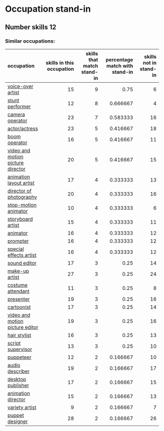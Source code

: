 # Occupation stand-in
## Number skills 12
### Similar occupations:
| occupation                                                                |   skills in this occupation |   skills that match stand-in |   percentage match with stand-in |   skills not in stand-in |
|:--------------------------------------------------------------------------|----------------------------:|-----------------------------:|---------------------------------:|-------------------------:|
| [voice-over artist](voice-over_artist.md)                                 |                          15 |                            9 |                         0.75     |                        6 |
| [stunt performer](stunt_performer.md)                                     |                          12 |                            8 |                         0.666667 |                        4 |
| [camera operator](camera_operator.md)                                     |                          23 |                            7 |                         0.583333 |                       16 |
| [actor/actress](actor-actress.md)                                         |                          23 |                            5 |                         0.416667 |                       18 |
| [boom operator](boom_operator.md)                                         |                          16 |                            5 |                         0.416667 |                       11 |
| [video and motion picture director](video_and_motion_picture_director.md) |                          20 |                            5 |                         0.416667 |                       15 |
| [animation layout artist](animation_layout_artist.md)                     |                          17 |                            4 |                         0.333333 |                       13 |
| [director of photography](director_of_photography.md)                     |                          20 |                            4 |                         0.333333 |                       16 |
| [stop-motion animator](stop-motion_animator.md)                           |                          10 |                            4 |                         0.333333 |                        6 |
| [storyboard artist](storyboard_artist.md)                                 |                          15 |                            4 |                         0.333333 |                       11 |
| [animator](animator.md)                                                   |                          16 |                            4 |                         0.333333 |                       12 |
| [prompter](prompter.md)                                                   |                          16 |                            4 |                         0.333333 |                       12 |
| [special effects artist](special_effects_artist.md)                       |                          16 |                            4 |                         0.333333 |                       12 |
| [sound editor](sound_editor.md)                                           |                          17 |                            3 |                         0.25     |                       14 |
| [make-up artist](make-up_artist.md)                                       |                          27 |                            3 |                         0.25     |                       24 |
| [costume attendant](costume_attendant.md)                                 |                          11 |                            3 |                         0.25     |                        8 |
| [presenter](presenter.md)                                                 |                          19 |                            3 |                         0.25     |                       16 |
| [cartoonist](cartoonist.md)                                               |                          17 |                            3 |                         0.25     |                       14 |
| [video and motion picture editor](video_and_motion_picture_editor.md)     |                          19 |                            3 |                         0.25     |                       16 |
| [hair stylist](hair_stylist.md)                                           |                          16 |                            3 |                         0.25     |                       13 |
| [script supervisor](script_supervisor.md)                                 |                          13 |                            3 |                         0.25     |                       10 |
| [puppeteer](puppeteer.md)                                                 |                          12 |                            2 |                         0.166667 |                       10 |
| [audio describer](audio_describer.md)                                     |                          19 |                            2 |                         0.166667 |                       17 |
| [desktop publisher](desktop_publisher.md)                                 |                          17 |                            2 |                         0.166667 |                       15 |
| [animation director](animation_director.md)                               |                          15 |                            2 |                         0.166667 |                       13 |
| [variety artist](variety_artist.md)                                       |                           9 |                            2 |                         0.166667 |                        7 |
| [puppet designer](puppet_designer.md)                                     |                          28 |                            2 |                         0.166667 |                       26 |
